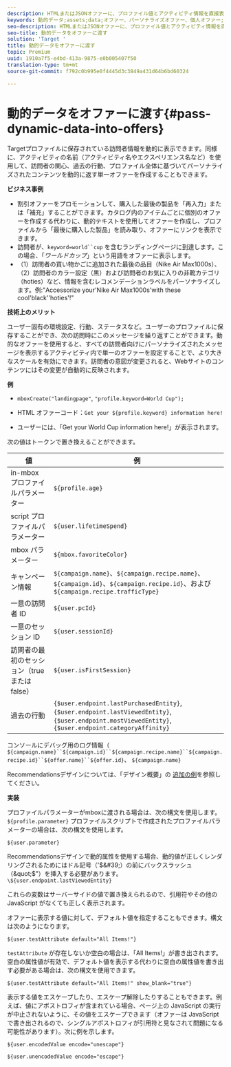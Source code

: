 ```yaml
---
description: HTMLまたはJSONオファーに、プロファイル値とアクティビティ情報を直接表示できます。
keywords: 動的データ;assets;data;オファー、パーソナライズオファー、個人オファー;トークン置換
seo-description: HTMLまたはJSONオファーに、プロファイル値とアクティビティ情報を直接表示できます。
seo-title: 動的データをオファーに渡す
solution: 'Target '
title: 動的データをオファーに渡す
topic: Premium
uuid: 1910a7f5-e4bd-413a-9875-e0b005407f50
translation-type: tm+mt
source-git-commit: f792c0b995e0f4445d3c3849a431d64b6bd60324

---
```



# 動的データをオファーに渡す{#pass-dynamic-data-into-offers}

Targetプロファイルに保存されている訪問者情報を動的に表示できます。同様に、アクティビティの名前（アクティビティ名やエクスペリエンス名など）を使用して、訪問者の関心、過去の行動、プロファイル全体に基づいてパーソナライズされたコンテンツを動的に返す単一オファーを作成することもできます。

**ビジネス事例**

* 割引オファーをプロモーションして、購入した最後の製品を「再入力」または「補充」することができます。カタログ内のアイテムごとに個別のオファーを作成する代わりに、動的テキストを使用してオファーを作成し、プロファイルから「最後に購入した製品」を読み取り、オファーにリンクを表示できます。
* 訪問者が、`keyword=world``cup` を含むランディングページに到達します。この場合、「*ワールドカップ*」という用語をオファーに表示します。
* （1）訪問者の買い物かごに追加された最後の品目（Nike Air Max1000s）、（2）訪問者のカラー設定（黒）および訪問者のお気に入りの非靴カテゴリ（hoties）など、情報を含むレコメンデーションラベルをパーソナライズします。例:&quot;Accessorize your&#39;Nike Air Max1000s&#39;with these cool&#39;black&#39;&#39;hoties&#39;!&quot;


**技術上のメリット**

ユーザー固有の環境設定、行動、ステータスなど。ユーザーのプロファイルに保存することができ、次の訪問時にこのメッセージを繰り返すことができます。動的なオファーを使用すると、すべての訪問者向けにパーソナライズされたメッセージを表示するアクティビティ内で単一のオファーを設定することで、より大きなスケールを有効にできます。訪問者の意図が変更されると、Webサイトのコンテンツにはその変更が自動的に反映されます。

**例**

* `mboxCreate("landingpage"`, `"profile.keyword=World Cup");`

* HTML オファーコード：`Get your ${profile.keyword} information here!`
* ユーザーには、「Get your World Cup information here!」が表示されます。

次の値はトークンで置き換えることができます。

| 値 | 例 |
|--- |--- |
| in-mbox プロファイルパラメーター | `${profile.age}` |
| script プロファイルパラメーター | `${user.lifetimeSpend}` |
| mbox パラメーター | `${mbox.favoriteColor}` |
| キャンペーン情報 | `${campaign.name}`、`${campaign.recipe.name}`、`${campaign.id}`、`${campaign.recipe.id}`、および `${campaign.recipe.trafficType}` |
| 一意の訪問者 ID | `${user.pcId}` |
| 一意のセッション ID | `${user.sessionId}` |
| 訪問者の最初のセッション（true または false） | `${user.isFirstSession}` |
| 過去の行動 | `{$user.endpoint.lastPurchasedEntity}`, `{$user.endpoint.lastViewedEntity}`, `{$user.endpoint.mostViewedEntity}`, `{$user.endpoint.categoryAffinity}` |

コンソールにデバッグ用のログ情報（ `${campaign.name}``${campaign.id}``${campaign.recipe.name}``${campaign.recipe.id}``${offer.name}``${offer.id}`、 `${campaign.name}`

Recommendationsデザインについては、「デザイン概要」の [追加の例](/help/c-recommendations/c-design-overview/design-overview.md)を参照してください。

**実装**

プロファイルパラメーターがmboxに渡される場合は、次の構文を使用します。 `${profile.parameter}` プロファイルスクリプトで作成されたプロファイルパラメーターの場合は、次の構文を使用します。

`${user.parameter}`

Recommendationsデザインで動的属性を使用する場合、動的値が正しくレンダリングされるためにはドル記号（&#39;$&#39;）の前にバックスラッシュ（&quot;$&quot;）を挿入する必要があります。 `\${user.endpoint.lastViewedEntity}`

これらの変数はサーバーサイドの値で置き換えられるので、引用符やその他の JavaScript がなくても正しく表示されます。

オファーに表示する値に対して、デフォルト値を指定することもできます。構文は次のようになります。

`${user.testAttribute default="All Items!"}`

`testAttribute` が存在しないか空白の場合は、「All Items!」が書き出されます。空白の属性値が有効で、デフォルト値を表示する代わりに空白の属性値を書き出す必要がある場合は、次の構文を使用できます。

`${user.testAttribute default="All Items!" show_blank="true"}`

表示する値をエスケープしたり、エスケープ解除したりすることもできます。例えば、値にアポストロフィが含まれている場合、ページ上の JavaScript の実行が中止されないように、その値をエスケープできます（オファーは JavaScript で書き出されるので、シングルアポストロフィが引用符と見なされて問題になる可能性があります）。次に例を示します。

`${user.encodedValue encode="unescape"}`

`${user.unencodedValue encode="escape"}`